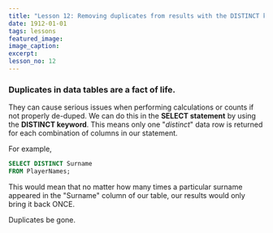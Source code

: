 ```yaml
---
title: "Lesson 12: Removing duplicates from results with the DISTINCT keyword."
date: 1912-01-01
tags: lessons
featured_image: 
image_caption: 
excerpt: 
lesson_no: 12
---
```

### Duplicates in data tables are a fact of life.

They can cause serious issues when performing calculations or counts if not properly de-duped. We can do this in the **SELECT statement** by using the **DISTINCT keyword**. This means only one "_distinct_" data row is returned for each combination of columns in our statement. 

For example,

```sql
SELECT DISTINCT Surname 
FROM PlayerNames;
```

This would mean that no matter how many times a particular surname appeared in the "Surname" column of our table, our results would only bring it back ONCE.

Duplicates be gone.